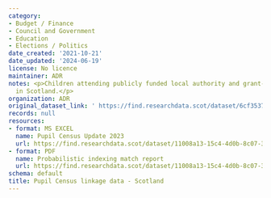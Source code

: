 ```yaml
---
category:
- Budget / Finance
- Council and Government
- Education
- Elections / Politics
date_created: '2021-10-21'
date_updated: '2024-06-19'
license: No licence
maintainer: ADR
notes: <p>Children attending publicly funded local authority and grant-aided schools
  in Scotland.</p>
organization: ADR
original_dataset_link: ' https://find.researchdata.scot/dataset/6cf35379-eb16-4d4e-a6e2-0f6aac751b8f'
records: null
resources:
- format: MS EXCEL
  name: Pupil Census Update 2023
  url: https://find.researchdata.scot/dataset/11008a13-15c4-4d0b-8c07-3d226fc7a7ff/resource/b68f20b5-c84c-48e3-8926-f4763fd8abe4/download/adr-s-data-sourcing-pupil-census-update-2023-metadata.xlsx
- format: PDF
  name: Probabilistic indexing match report
  url: https://find.researchdata.scot/dataset/11008a13-15c4-4d0b-8c07-3d226fc7a7ff/resource/0270795d-82d6-4737-bc32-e58b667cf241/download/adr-s-data-sourcing-pupil-census-update-2023-nrs-indexing-report-feb-2024.pdf
schema: default
title: Pupil Census linkage data - Scotland
---
```

